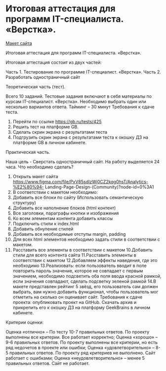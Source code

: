 # Итоговая аттестация для программ IT-специалиста. «Верстка».

[Макет сайта](https://www.figma.com/file/PxV85sdIzWj0CZ2kqg0hsT/Analytics-%E2%80%94-Landing-Page-Design-(Community)?node-id=0%3A1)

Итоговая аттестация для программ IT-специалиста. «Верстка».

Итоговая аттестация состоит из двух частей:

Часть 1. Тестирование по программе IT-специалист. «Верстка».
Часть 2. Разработать одностраничный сайт

Теоретическая часть (тест). 

Всего 10 заданий. Тестовые задания включают в себя материалы по курсам 
IT-специалист. «Верстка».
Необходимо выбрать один или несколько вариантов ответа. 
Тайминг – 30 минут
Требования к сдаче теста. 
1. Перейти по ссылке https://gb.ru/tests/425
2. Решить тест на платформе GB. 
3. Сделать скрин экрана с результатами теста
4. Подгрузить скрин экрана с результатами теста к окошку ДЗ на 
платформе GB в личном кабинете. 

Практическая часть. 

Наша цель - Сверстать одностраничный сайт.
На работу выделяется 24 часа. 
Что необходимо сделать? 
1. Открыть макет сайта 
https://www.figma.com/file/PxV85sdIzWj0CZ2kqg0hsT/Analytics-%E2%80%94-
Landing-Page-Design-(Community)?node-id=0%3A1
2. В соответствии с макетом необходимо:
1. Добавить все блоки по сайту (Использовать семантическую структуру)
2. Добавить все наполнение блоков (html контент)
3. Все заголовки, параграфы кнопки и изображения
4. Ко всем элементам контента добавить классы
5. Подключить стили к index.html
6. Добавить обнуление стилей
7. Добавить все необходимые отступы margin, padding
8. Для всех html элементов необходимо задать стили в соответствии с 
макетом.
9. Расставить все элементы в соответствии с макетом
10.Добавить стили для всего контента сайта
11.Расставить элементы в соответствии с макетом
12.Добавляем эффекты наведения, где это необходимо
13.Реализовать: если пользователь вводит в поле повторить пароль значение, 
которое не совпадает с первым значением, необходимо подсветить оба 
поля ввода красной рамкой, если значения совпадают, сделать подсветку 
зеленой рамкой
14.В макете представлен рейтинг 5 звёзд, его пользователь сам должен 
выбрать, вам нужно добавить функционал, чтобы пользователь мог 
отметить на сколько он оценивает сайт.
Требования к сдаче проекта: опубликовать проект на GitHub. Скачать 
архив и прикрепить его к окошку ДЗ на платформу GeekBrains в личном 
кабинете. 

Критерии оценки: 

Оценка «отлично» – По тесту 10-7 правильных ответов. По проекту 
выполнены все критерии. Все работает корректно;
Оценка «хорошо» – 9-6 правильных ответов. По проекту выполнены все 
критерии, но есть ряд недочетов в проекте или ошибки;
Оценка «удовлетворительно» – 8-5 правильных ответов. По проекту ряд 
критериев не выполнено. Сайт работает с ошибками;
Оценка «неудовлетворительно» – менее 5 правильных ответов. Сайт не 
работает.
